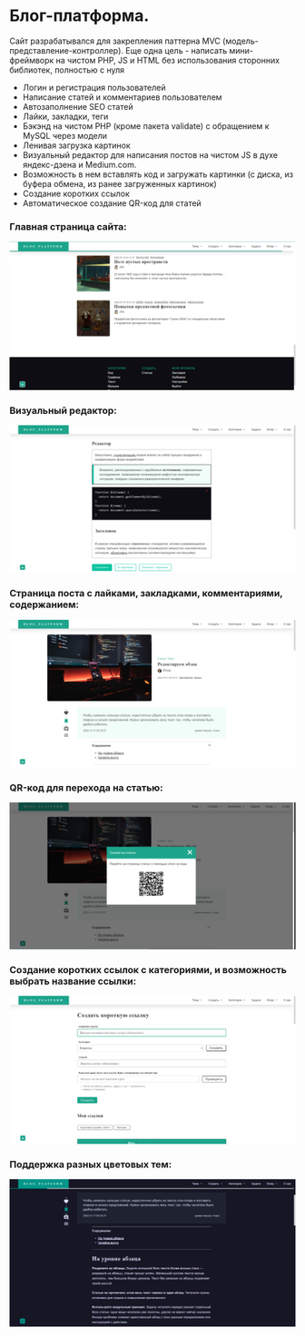 # Блог-платформа.

Сайт разрабатывался для закрепления паттерна MVC (модель-представление-контроллер). Еще одна цель - написать мини-фреймворк на чистом PHP, JS и HTML без использования сторонних библиотек, полностью с нуля

- Логин и регистрация пользователей
- Написание статей и комментариев пользователем
- Автозаполнение SEO статей
- Лайки, закладки, теги
- Бэкэнд на чистом PHP (кроме пакета validate) с обращением к MySQL через модели
- Ленивая загрузка картинок
- Визуальный редактор для написания постов на чистом JS в духе яндекс-дзена и Medium.com.
- Возможность в нем вставлять код и загружать картинки (с диска, из буфера обмена, из ранее загруженных картинок)
- Создание коротких ссылок
- Автоматическое создание QR-код для статей

### Главная страница сайта:

![Alt-текст](https://raw.githubusercontent.com/mirich90/indyground/master/public/img/preview/2.PNG "Блог-платформа")

### Визуальный редактор:

![Alt-текст](https://raw.githubusercontent.com/mirich90/indyground/master/public/img/preview/1.PNG "Блог-платформа")

### Страница поста с лайками, закладками, комментариями, содержанием:

![Alt-текст](https://raw.githubusercontent.com/mirich90/indyground/master/public/img/preview/3.PNG "Блог-платформа")

### QR-код для перехода на статью:

![Alt-текст](https://raw.githubusercontent.com/mirich90/indyground/master/public/img/preview/5.PNG "Блог-платформа")

### Создание коротких ссылок с категориями, и возможность выбрать название ссылки:

![Alt-текст](https://raw.githubusercontent.com/mirich90/indyground/master/public/img/preview/4.PNG "Блог-платформа")

### Поддержка разных цветовых тем:

![Alt-текст](https://raw.githubusercontent.com/mirich90/indyground/master/public/img/preview/6.PNG "Блог-платформа")
